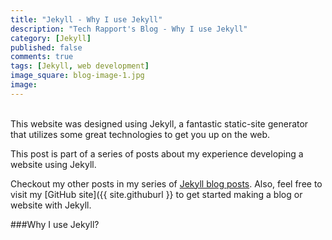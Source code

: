 ```yaml
---
title: "Jekyll - Why I use Jekyll"
description: "Tech Rapport's Blog - Why I use Jekyll"
category: [Jekyll]
published: false
comments: true
tags: [Jekyll, web development]
image_square: blog-image-1.jpg
image: 
---
```


<br>
This website was designed using Jekyll, a fantastic static-site generator that utilizes some great technologies to get you up on the web. 

This post is part of a series of posts about my experience developing a website using Jekyll. 

Checkout my other posts in my series of [Jekyll blog posts]({{site.baseurl}}/blog/categories/#Jekyll). Also, feel free to visit my [GitHub site]({{ site.githuburl }} to get started making a blog or website with Jekyll. 

###Why I use Jekyll?<br>